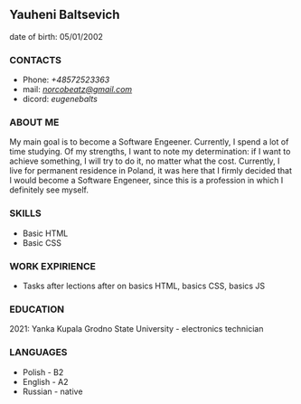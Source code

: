 ## Yauheni Baltsevich 
date of birth: 05/01/2002

### CONTACTS
+ Phone: *+48572523363*
+ mail: *norcobeatz@gmail.com*
+ dicord: *eugenebalts*


### ABOUT ME
My main goal is to become a Software Engeener. Currently, I spend a lot of time studying.
  Of my strengths, I want to note my determination: if I want to achieve something, I will try to do it, no matter what the cost.
  Currently, I live for permanent residence in Poland, it was here that I firmly decided that I would become a Software Engeneer, since this is a profession in which I definitely see myself.


### SKILLS
  + Basic HTML
  + Basic CSS
  

### WORK EXPIRIENCE 
  + Tasks after lections after on basics HTML, basics CSS, basics JS


### EDUCATION
  2021: Yanka Kupala Grodno State University - electronics technician


### LANGUAGES
  + Polish - B2
  + English - A2
  + Russian - native 